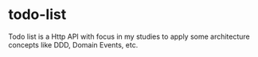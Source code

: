 # todo-list
Todo list is a Http API with focus in my studies to apply some architecture concepts like DDD, Domain Events, etc. 
